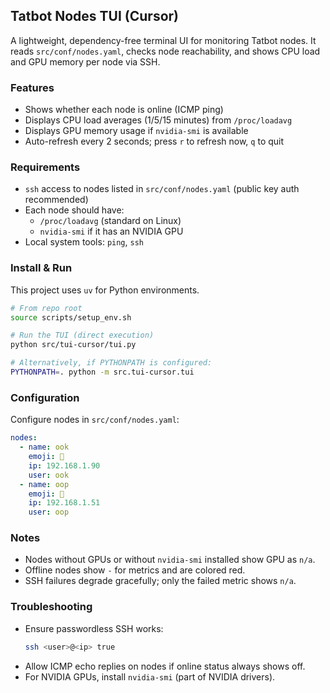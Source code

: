 ## Tatbot Nodes TUI (Cursor)

A lightweight, dependency-free terminal UI for monitoring Tatbot nodes. It reads `src/conf/nodes.yaml`, checks node reachability, and shows CPU load and GPU memory per node via SSH.

### Features
- Shows whether each node is online (ICMP ping)
- Displays CPU load averages (1/5/15 minutes) from `/proc/loadavg`
- Displays GPU memory usage if `nvidia-smi` is available
- Auto-refresh every 2 seconds; press `r` to refresh now, `q` to quit

### Requirements
- `ssh` access to nodes listed in `src/conf/nodes.yaml` (public key auth recommended)
- Each node should have:
  - `/proc/loadavg` (standard on Linux)
  - `nvidia-smi` if it has an NVIDIA GPU
- Local system tools: `ping`, `ssh`

### Install & Run
This project uses `uv` for Python environments.

```bash
# From repo root
source scripts/setup_env.sh

# Run the TUI (direct execution)
python src/tui-cursor/tui.py

# Alternatively, if PYTHONPATH is configured:
PYTHONPATH=. python -m src.tui-cursor.tui
```

### Configuration
Configure nodes in `src/conf/nodes.yaml`:

```yaml
nodes:
  - name: ook
    emoji: 🦧
    ip: 192.168.1.90
    user: ook
  - name: oop
    emoji: 🦊
    ip: 192.168.1.51
    user: oop
```

### Notes
- Nodes without GPUs or without `nvidia-smi` installed show GPU as `n/a`.
- Offline nodes show `-` for metrics and are colored red.
- SSH failures degrade gracefully; only the failed metric shows `n/a`.

### Troubleshooting
- Ensure passwordless SSH works:
  ```bash
  ssh <user>@<ip> true
  ```
- Allow ICMP echo replies on nodes if online status always shows off.
- For NVIDIA GPUs, install `nvidia-smi` (part of NVIDIA drivers).
